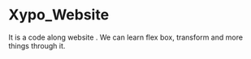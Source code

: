 # Xypo_Website
It is a code along website . We can learn flex box, transform and more things through it.
